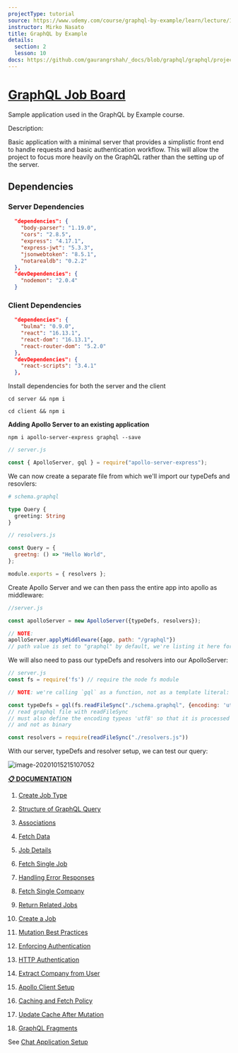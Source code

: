 ```yaml
---
projectType: tutorial
source: https://www.udemy.com/course/graphql-by-example/learn/lecture/16580146#overview
instructor: Mirko Nasato
title: GraphQL by Example
details:
  section: 2
  lesson: 10
docs: https://github.com/gaurangrshah/_docs/blob/graphql/graphql/projects/udemy/graphql-job-board/setup.md
---
```


# [GraphQL Job Board](https://github.com/uptoskill/graphql-job-board)

[source]: (https://github.com/uptoskill/graphql-job-board)



Sample application used in the GraphQL by Example course.



Description:

Basic application with a minimal server that provides a simplistic front end to handle requests and basic authentication workflow. This will allow the project to focus more heavily on the GraphQL rather than the setting up of the server. 





## Dependencies



### Server Dependencies

```json
  "dependencies": {
    "body-parser": "1.19.0",
    "cors": "2.8.5",
    "express": "4.17.1",
    "express-jwt": "5.3.3",
    "jsonwebtoken": "8.5.1",
    "notarealdb": "0.2.2"
  },
  "devDependencies": {
    "nodemon": "2.0.4"
  }
```



### Client Dependencies

```json
  "dependencies": {
    "bulma": "0.9.0",
    "react": "16.13.1",
    "react-dom": "16.13.1",
    "react-router-dom": "5.2.0"
  },
  "devDependencies": {
    "react-scripts": "3.4.1"
  },
```



Install dependencies for both the server and the client

```shell
cd server && npm i
```

```shell
cd client && npm i
```





**Adding Apollo Server to an existing application**

```shell
npm i apollo-server-express graphql --save
```





```js
// server.js

const { ApolloServer, gql } = require("apollo-server-express");
```



We can now create a separate file from which we'll import our typeDefs and resovlers:

```graphql
# schema.graphql

type Query {
  greeting: String
}
```

```js
// resolvers.js

const Query = {
  greetng: () => "Hello World",
};

module.exports = { resolvers };
```



Create Apollo Server and we can then pass the entire app into apollo as middleware:

```js
//server.js

const apolloServer = new ApolloServer({typeDefs, resolvers});

// NOTE: 
apolloServer.applyMiddleware({app, path: "/graphql"}) 
// path value is set to "graphql" by default, we're listing it here for reference.
```



We will also need to pass our typeDefs and resolvers into our ApolloServer:

```js
// server.js
const fs = require('fs') // require the node fs module

// NOTE: we're calling `gql` as a function, not as a template literal: 

const typeDefs = gql(fs.readFileSync("./schema.graphql", {encoding: 'utf8'})) 
// read graphql file with readFileSync
// must also define the encoding typeas 'utf8' so that it is processed properly 
// and not as binary

const resolvers = require(readFileSync("./resolvers.js"))
```



With our server, typeDefs and resolver setup, we can test our query:

![image-20201015215107052](https://tva1.sinaimg.cn/large/007S8ZIlly1gjqxqs5eg3j30tk055jrq.jpg)





[**📋 DOCUMENTATION**](https://github.com/gaurangrshah/_docs/blob/graphql/graphql/projects/udemy/graphql-job-board/setup.md)

1. [Create Job Type](01-create-job-type)

2. [Structure of GraphQL Query](02-query-structure.md)

3. [Associations](03-associations.md)

4. [Fetch Data](04-fetch-data.md)

5. [Job Details](05-job-details.md)

6. [Fetch Single Job](06-fetch-single-job.md)

7. [Handling Error Responses](07-error-responses.md)

8. [Fetch Single Company](08-fetch-single-company.md)

9. [Return Related Jobs](09-return-related-jobs.md)

10. [Create a Job](10-create-job.md)

11. [Mutation Best Practices](11-mutation-best-practice.md)

12. [Enforcing Authentication](12-enforce-auth.md)

13. [HTTP Authentication](13-http-auth.md)

14. [Extract Company from User](14-extract-user-data.md)

15. [Apollo Client Setup](15-apollo-client-setup.md)

16. [Caching and Fetch Policy](16-caching-fetch-policy.md)

17. [Update Cache After Mutation](17-mutation-update-cache.md)

18. [GraphQL Fragments](18-graphql-fragments.md)

    

    



See [Chat Application Setup](19-subscriptions-setup.md)